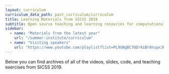 ```yaml
---
layout: curriculum
curriculum_data_path: past_curriculum/curriculum
title: Learning Materials from SICSS 2019
subtitle: Open source teaching and learning resources for computational social science.
sidebar:
  - name: "Materials from the latest year"
    url: "/summer-institute/curriculum"
  - name: "Visiting speakers"
    url: "https://www.youtube.com/playlist?list=PL9UNgBC7ODr4iBr8nspxJKmZY85OXG8a3"
---
```


Below you can find archives of all of the videos, slides, code, and teaching exercises from SICSS 2019.
